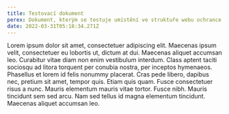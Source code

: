 ```yaml
---
title: Testovací dokument
perex: Dokument, kterým se testuje umístění ve struktuře webu ochrance.cz
date: 2022-03-31T05:18:34.271Z
---
```

<p>Lorem ipsum dolor sit amet, consectetuer adipiscing elit. Maecenas ipsum velit, consectetuer eu lobortis ut, dictum at dui. Maecenas aliquet accumsan leo. Curabitur vitae diam non enim vestibulum interdum. Class aptent taciti sociosqu ad litora torquent per conubia nostra, per inceptos hymenaeos. Phasellus et lorem id felis nonummy placerat. Cras pede libero, dapibus nec, pretium sit amet, tempor quis. Etiam quis quam. Fusce consectetuer risus a nunc. Mauris elementum mauris vitae tortor. Fusce nibh. Mauris tincidunt sem sed arcu. Nam sed tellus id magna elementum tincidunt. Maecenas aliquet accumsan leo.</p>
